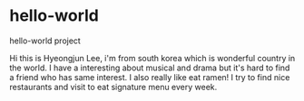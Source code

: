 # hello-world
hello-world project

Hi this is Hyeongjun Lee, i'm from south korea which is wonderful country in the world. I have a interesting about musical and drama but it's hard to find a friend who has same interest. I also really like eat ramen! I try to find nice restaurants and visit to eat signature menu every week. 
